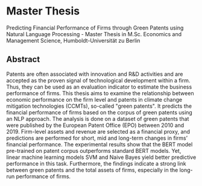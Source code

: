 # Master Thesis
Predicting Financial Performance of Firms through Green Patents using Natural Language Processing - Master Thesis in M.Sc. Economics and Management Science, Humboldt-Universität zu Berlin


## Abstract
Patents are often associated with innovation and R&D activities and are accepted as the proven signal of technological development within a firm. Thus, they can be used as an evaluation indicator to estimate the business performance of firms. This thesis aims to examine the relationship between economic performance on the firm level and patents in climate change mitigation technologies (CCMTs), so-called "green patents". It predicts the financial performance of firms based on the corpus of green patents using an NLP approach. The analysis is done on a dataset of green patents that were published by the European Patent Office (EPO) between 2010 and 2019. Firm-level assets and revenue are selected as a financial proxy, and predictions are performed for short, mid and long-term changes in firms’ financial performance. The experimental results show that the BERT model pre-trained on patent corpus outperforms standard BERT models. Yet, linear machine learning models SVM and Naive Bayes yield better predictive performance in this task. Furthermore, the findings indicate a strong link between green patents and the total assets of firms, especially in the long-run performance of firms.
